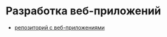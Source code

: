 # Разработка веб-приложений

- [репозиторий с веб-приложениями](https://github.com/bitcoineazy/Web_Apps)